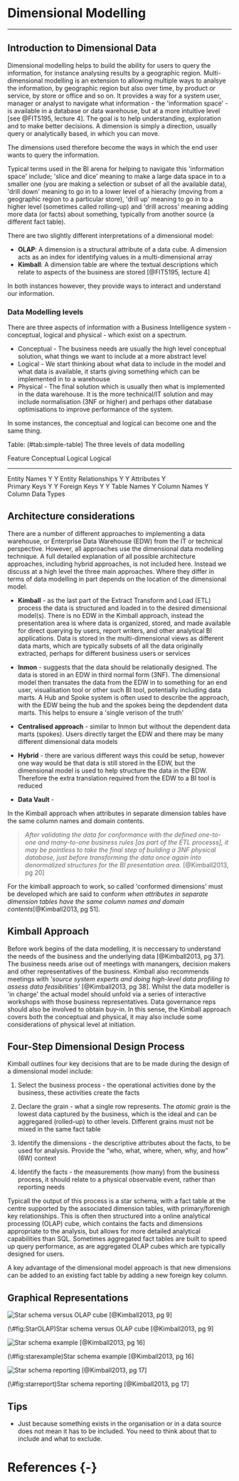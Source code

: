 # Dimensional Modelling
***

## Introduction to Dimensional Data

Dimensional modelling helps to build the ability for users to query the information, for instance analysing results by a geographic region.  Multi-dimensional modelling is an extension to allowing multiple ways to analsye the information, by geographic region but also over time, by product or service, by store or office and so on. It provides a way for a system user, manager or analyst to navigate what information - the 'information space' - is available in a database or data warehouse, but at a more intuitive level [see @FIT5195, lecture 4].  The goal is to help understanding, exploration and to make better decisions.   A dimension is simply a direction, usually query or analytically based, in which you can move.  

The dimensions used therefore become the ways in which the end user wants to query the information.

Typical terms used in the BI arena for helping to navigate this 'information space' include; 'slice and dice' meaning to make a large data space in to a smaller one (you are making a selection or subset of all the available data), 'drill down' meaning to go in to a lower level of a hierachy (moving from a geographic region to a particular store), 'drill up' meaning to go in to a higher level (sometimes called rolling-up) and 'drill across' meaning adding more data (or facts) about something, typically from another source (a different fact table).

There are two slightly different interpretations of a dimensional model:

* **OLAP**: A dimension is a structural attribute of a data cube.  A dimension acts as an index for identifying values in a multi-dimensional array
* **Kimball**:  A dimension table are where the textual descriptions which relate to aspects of the business are stored 
[@FIT5195, lecture 4]

In both instances however, they provide ways to interact and understand our information.

### Data Modelling levels

There are three aspects of information with a Business Intelligence system - conceptual, logical and physical - which exist on a spectrum.  

* Conceptual - The business needs are usually the high level conceptual solution, what things we want to include at a more abstract level
* Logical - We start thinking about what data to include in the model and what data is available, it starts giving something which can be implemented in to a warehouse
* Physical - The final solution which is usually then what is implemented in the data warehouse. It is the more technical/IT solution and may include normalisation (3NF or higher) and perhaps other database optimisations to improve performance of the system.

In some instances, the conceptual and logical can become one and the same thing.    

Table: (\#tab:simple-table) The three levels of data modelling

Feature                Conceptual    Logical    Logical   
--------              ------------  ---------  ---------
Entity Names	             Y            Y
Entity Relationships	     Y            Y
Attributes	 	                          Y          
Primary Keys	 	                        Y          Y
Foreign Keys	 	                        Y          Y 
Table Names	 	 	                                   Y
Column Names	 	 	                                 Y
Column Data Types      

## Architecture considerations

There are a number of different approaches to implementing a data warehouse, or Enterprise Data Warehouse (EDW) from the IT or technical perspective.  However, all approaches use the dimensional data modelling technique.  A full detailed explanation of all possible architecture approaches, including hybrid approaches, is not included here.  Instead we discuss at a high level the three main approaches. Where they differ in terms of data modelling in part depends on the location of the dimensional model.

* **Kimball** - as the last part of the Extract Transform and Load (ETL) process the data is structured and loaded in to the desired dimensional model(s).  There is no EDW in the Kimball approach, instead the presentation area is where data is organized, stored, and made available for direct querying by users, report writers, and other analytical BI applications.  Data is stored in the multi-dimensional views as different data marts, which are typically subsets of all the data originally extracted, perhaps for different business users or services 

* **Inmon** -  suggests that the data should be relationally designed.  The data is stored in an EDW in third normal form (3NF).  The dimensional model then transates the data from the EDW in to something for an end user, visualisation tool or other such BI tool, potentially including data marts. A Hub and Spoke system is often used to describe the approach, with the EDW being the hub and the spokes being the depdendent data marts.  This helps to ensure a 'single verison of the truth'

* **Centralised approach** - similar to Inmon but without the dependent data marts (spokes).  Users directly target the EDW and there may be many different dimensional data models

* **Hybrid** - there are various different ways this could be setup, however one way would be that data is still stored in the EDW, but the dimensional model is used to help structure the data in the EDW.  Therefore the extra translation required from the EDW to a BI tool is reduced

* **Data Vault** - 


In the Kimball approach when attributes in separate dimension tables have the
same column names and domain contents. 

> _After validating the data for conformance with the defined one-to-one and many-to-one business rules [as part of the ETL processs], it may be pointless to
take the final step of building a 3NF physical database, just before transforming the data once again into denormalized structures for the BI presentation area._
[@Kimball2013, pg 20]

For the kimball approach to work, so called 'conformed dimensions' must be developed which are said to conform _when attributes in separate dimension tables have the same column names and domain contents_[@Kimball2013, pg 51].  

## Kimball Approach

Before work begins of the data modelling, it is neccessary to understand the needs of the business and the underlying data [@Kimball2013, pg 37].  The business needs arise out of meetings with manangers, decision makers and other representatives of the business.  Kimball also recommends meetings with _'source system experts and doing high-level
data profiling to assess data feasibilities'_ [@Kimball2013, pg 38].  Whilst the data modeller is 'in charge' the actual model should unfold via a series of interactive workshops with those business representatives.  Data governance reps should also be involved to obtain buy-in.  In this sense, the Kimball approach covers both the conceptual and physical, it may also include some considerations of physical level at initiation.

## Four-Step Dimensional Design Process

Kimball outlines four key decisions that are to be made during the design of a dimensional model include:

1. Select the business process - the operational activities done by the business, these activities create the facts

2. Declare the grain - what a single row represents.  The _atomic grain_ is the lowest data captured by the business, which is the ideal and can be aggregared (rolled-up) to other levels.  Different grains must not be mixed in the same fact table


3. Identify the dimensions - the descriptive attributes about the facts, to be used for analysis.  Provide the “who, what, where, when, why, and how” (6W) context 

4. Identify the facts - the measurements (how many) from the business process, it should relate to a physical observable event, rather than reporting needs

Typicall the output of this process is a star schema, with a fact table at the centre supported by the associated dimension tables, with primary/forenigh key relationships.  This is often then structured into a online analytical processing (OLAP) cube, which contains the facts and dimensions appropriate to the analysis, but allows for more detailed analytical capabilities than SQL.  Sometimes aggregated fact tables are built to speed up query performance, as are aggregated OLAP cubes which are typically designed for users.

A key advantage of the dimensional model approach is that new dimensions can be added to an existing fact table by adding a new foreign key column. 

## Graphical Representations

<div class="figure">
<img src="images/StarAndOLAP.png" alt="Star schema versus OLAP cube [@Kimball2013, pg 9]"  />
<p class="caption">(\#fig:StarOLAP)Star schema versus OLAP cube [@Kimball2013, pg 9]</p>
</div>

<div class="figure">
<img src="images/FactWithDims.png" alt="Star schema example [@Kimball2013, pg 16]"  />
<p class="caption">(\#fig:starexample)Star schema example [@Kimball2013, pg 16]</p>
</div>

<div class="figure">
<img src="images/FactWithDimsReport.png" alt="Star schema reporting [@Kimball2013, pg 17]"  />
<p class="caption">(\#fig:starreport)Star schema reporting [@Kimball2013, pg 17]</p>
</div>



## Tips

* Just because something exists in the organisation or in a data source does not mean it has to be included.  You need to think about that to include and what to exclude.

# References {-}

